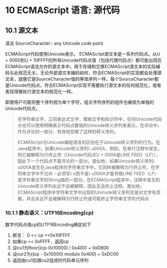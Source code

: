 # 10 ECMAScript 语言: 源代码

## 10.1 源文本

语法
    SourceCharacter::
        any Unicode code point

ECMAScript代码使用Unicode表示。 ECMAScript源文本是一系列代码点。从U + 0000到U + 10FFFF的所有Unicode代码点值（包括代理代码点）都可能出现在ECMAScript语法允许的源文本中。用于存储和交换ECMAScript源文本的实际编码与此规范无关。无论外部源文本编码如何，符合ECMAScript的实现都会处理源文本，就像它是SourceCharacter值的等效序列一样，每个SourceCharacter都是Unicode代码点。符合ECMAScript实现不需要执行源文本的任何规范化，或者表现得像执行源文本的规范化一样。

即使用户可能将整个序列视为单个字符，组合字符序列的组件也被视为单独的Unicode代码点。

> 在字符串文字，正则表达式文字，模板文字和标识符中，任何Unicode代码点也可以使用明确表示代码点数值的Unicode转义序列来表示。在评论中，作为评论的一部分，有效地忽略了这样的转义序列。

> ECMAScript与Unicode编程语言的区别在于Unicode转义序列的行为。在Java程序中，如果Unicode转义序列\ u000A，例如，在单行注释中发生，则它被解释为行终止符（Unicode代码点U + 000A是LINE FEED（LF）），因此下一个代码点不是评论的一部分。类似地，如果Unicode转义序列\ u000A发生在Java程序的字符串文字中，它同样被解释为行终止符，在字符串文字中不允许 - 必须写\ n而不是\ u000A才能导致LINE FEED（LF）是字符串文字的String值的一部分。在ECMAScript程序中，注释中发生的Unicode转义序列永远不会被解释，因此无法终止注释。类似地，ECMAScript程序中字符串文字中出现的Unicode转义序列总是对文字有贡献，并且永远不会被解释为行终止符或可能终止字符串文字的代码点

### 10.1.1 静态语义：UTF16Encoding(cp)

数字代码点值cp的UTF16Encoding确定如下

1. 断言： 0 << cp <<0x10FFFF
2. 如果cp << 0xFFFF，返回cp
3. 设cu1为floor((cp-0x10000) / 0x400) + 0xD800
4. 设cur2为((cp - 0x10000) modulo 0x400) + 0xDC00
5. 返回由cu1后跟cu2组成的代码单元序列